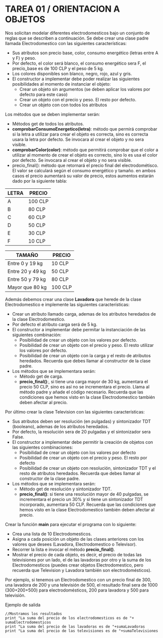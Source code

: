# TAREA 01 / ORIENTACION A OBJETOS

Nos solicitan modelar diferentes electrodomesticos bajo un conjunto de reglas que se describen a continuación. Se debe crear una clase padre llamada Electrodomestico con las siguientes características:
* Sus atributos son precio base, color, consumo energético (letras entre A y F) y peso.
* Por defecto, el color será blanco, el consumo energético sera F, el precio_base es de 100 CLP y el peso de 5 kg. 
* Los colores disponibles son blanco, negro, rojo, azul y gris. 
* El constructor a implementar debe poder realizar las siguientes posibilidades al momento de instanciar el objeto:
    * Crear un objeto sin argumentos (se deben aplicar los valores por defecto para este caso)
    * Crear un objeto con el precio y peso. El resto por defecto.
    * Crear un objeto con con todos los atributos

Los métodos que se deben implementar serán:

* Métodos get de todos los atributos.
* __comprobarConsumoEnergetico(letra)__: método que permirá comprobar si la letra a utilizar para crear el objeto es correcta, sino es correcta usara la letra por defecto. Se invocara al crear el objeto y no sera visible.
* __comprobarColor(color)__: método que permitirá comprobar que el color a utilizar al momento de crear el objeto es correcto, sino lo es usa el color por defecto. Se invocara al crear el objeto y no sera visible.
* precio_final(): método que retornará el precio final del electrodométisco. El valor se calculará según el consumo energético y tamaño. en ambos casos el precio aumentará su valor de precio, estos aumentos estarán dado por la siguiente tabla:

LETRA | PRECIO
-- | --
A | 100 CLP
B | 80 CLP
C | 60 CLP
D | 50 CLP
E | 30 CLP
F | 10 CLP


TAMAÑO | PRECIO
-- | --
Entre 0 y 19 kg | 10 CLP
Entre 20 y 49 kg | 50 CLP
Entre 50 y 79 kg | 80 CLP
Mayor que 80 kg | 100 CLP

Además debemos crear una clase __Lavadora__ que herede de la clase Electrodomestico e implemente las siguientes características:

* Crear un atributo llamado carga, ademas de los atributos heredados de la clase Electrodomestico.
* Por defecto el atributo carga será de 5 kg. 
* El constructor a implementar debe permitar la instanciación de las siguientes combinación:
    * Posibilidad de crear un objeto con los valores por defecto.
    * Posibilidad de crear un objeto con el precio y peso. El resto utilizar los valores por defecto.
    * Posibilidad de crear un objeto con la carga y el resto de atributos heredados. Recuerda que debes llamar al constructor de la clase padre.
* Los métodos que se implementara serán:
    * Método get de carga.
    * __precio_final()__:, si tiene una carga mayor de 30 kg, aumentara el precio 50 CLP, sino es así no se incrementara el precio. Llama al método padre y añade el código necesario. Recuerda que las condiciones que hemos visto en la clase Electrodomestico también deben afectar al precio.

Por último crear la clase Television con las siguientes características:

* Sus atributos deben ser resolución (en pulgadas) y sintonizador TDT (booleano), ademas de los atributos heredados.
* Por defecto, la resolución sera de 20 pulgadas y el sintonizador sera False.
* El constructor a implementar debe permitir la creación de objetos con las siguientes combinaciones: 
    * Posibilidad de crear un objeto con los valores por defecto
    * Posibilidad de crear un objeto con el precio y peso. El resto por defecto
    * Posibilidad de crear un objeto con resolución, sintonizador TDT y el resto de atributos heredados. Recuerda que debes llamar al constructor de la clase padre.
* Los métodos que se implementara serán:
    * Método get de resolución y sintonizador TDT.
    * __precio_final()__: si tiene una resolución mayor de 40 pulgadas, se incrementara el precio un 30% y si tiene un sintonizador TDT incorporado, aumentara 50 CLP. Recuerda que las condiciones que hemos visto en la clase Electrodomestico también deben afectar al precio.

Crear la función __main__ para ejecutar el programa con lo siguiente:
* Crea una lista de 10 Electrodomesticos.
* Asigna a cada posición un objeto de las clases anteriores con los valores que desees (Lavadora, Electrodomestico o Televisor).
* Recorrer la lista e invocar el método __precio_final()__.
* Mostrar el precio de cada objeto, es decir, el precio de todas las televisiones por un lado, el de las lavadoras por otro y la suma de los Electrodomesticos (puedes crear objetos Electrodomestico, pero recuerda que Television y Lavadora también son electrodomésticos). 


Por ejemplo, si tenemos un Electrodomestico con un precio final de 300, una lavadora de 200 y una televisión de 500, el resultado final sera de 1000 (300+200+500) para electrodomésticos, 200 para lavadora y 500 para televisión.

Ejemplo de salida
~~~
//Mostramos los resultados
print "La suma del precio de los electrodomesticos es de "+ sumaElectrodomesticos 
print "La suma del precio de las lavadoras es de "+sumaLavadoras
print "La suma del precio de las televisiones es de "+sumaTelevisiones
~~~


